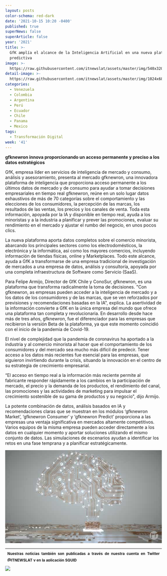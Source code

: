 ```yaml
---
layout: posts
color-schema: red-dark
date: '2021-10-15 10:20 -0400'
published: true
superNews: false
superArticle: false
year: '2021'
title: >-
  GfK amplía el alcance de la Inteligencia Artificial en una nueva plataforma
  predictiva
image: >-
  https://raw.githubusercontent.com/itnewslat/assets/master/img/540x320/La-inteligencia-artificial-p.jpg
detail-image: >-
  https://raw.githubusercontent.com/itnewslat/assets/master/img/1024x680/La-inteligencia-artificial-g.jpg
categories:
  - Venezuela
  - Colombia
  - Argentina
  - Perú
  - Ecuador
  - Chile
  - Panama
  - Mexico
tags:
  - Transformación Digital
week: '41'
---
```

**gfknewron innova proporcionando un acceso permanente y preciso a los datos estratégicos**
 
GfK, empresa líder en servicios de inteligencia de mercado y consumo, análisis y asesoramiento, presenta al mercado gfknewron, una innovadora plataforma de inteligencia que proporciona acceso permanente a los últimos datos de mercado y de consumo para ayudar a tomar decisiones empresariales en tiempo real
gfknewron, reúne en un solo lugar datos exhaustivos de más de 70 categorías sobre el comportamiento y las elecciones de los consumidores, la percepción de las marcas, los resultados de las ventas, los precios y los canales de venta. Toda esta información, apoyada por la IA y disponible en tiempo real, ayuda a los minoristas y a la industria a planificar y prever las promociones, evaluar su rendimiento en el mercado y ajustar el rumbo del negocio, en unos pocos clics. 

La nueva plataforma aporta datos completos sobre el comercio minorista, abarcando los principales sectores como los electrodomésticos, la electrónica y la informática, así como los mayores comercios, incluyendo información de tiendas físicas, online y Marketplaces. Todo este alcance, ayuda a GfK a transformarse de una empresa tradicional de investigación de mercados a una empresa de datos, análisis y consultoría, apoyada por una completa infraestructura de Software como Servicio (SaaS).

Para Felipe Armijo, Director de GfK Chile y ConoSur, gfknewron, es una plataforma que transforma radicalmente la toma de decisiones. "Con gfknewron, as empresas pueden acceder a la inteligencia de mercado y a los datos de los consumidores y de las marcas, que se ven reforzados por previsiones y recomendaciones basadas en la IA", explica. 
La asertividad de la información convierte a GfK en la única empresa del mundo que ofrece una plataforma tan completa y revolucionaria. En desarrollo desde hace más de tres años, gfknewron, fue el diferenciador para las empresas que recibieron la versión Beta de la plataforma, ya que este momento coincidió con el inicio de la pandemia de Covid-19. 

El nivel de complejidad que la pandemia de coronavirus ha aportado a la industria y al comercio minorista al hacer que el comportamiento de los consumidores y del mercado sea mucho más difícil de predecir. Tener acceso a los datos más recientes fue esencial para las empresas, que siguieron invirtiendo durante la crisis, situando la innovación en el centro de su estrategia de crecimiento empresarial.

“El acceso en tiempo real a la información más reciente permite al fabricante responder rápidamente a los cambios en la participación de mercado, el precio y la demanda de los productos, el rendimiento del canal, las promociones y las actividades de marketing para impulsar el crecimiento sostenible de su gama de productos y su negocio", dijo Armijo. 

La potente combinación de datos, análisis basados en IA y recomendaciones claras que se muestran en los módulos ‘gfknewron Market’, ‘gfknewron Consumer’ y ‘gfknewron Predict’ proporciona a las empresas una ventaja significativa en mercados altamente competitivos. Varios equipos de la misma empresa pueden acceder directamente a los datos en cualquier momento y aportar soluciones utilizando el mismo conjunto de datos. Las simulaciones de escenarios ayudan a identificar los retos en una fase temprana y a planificar estratégicamente.

![](https://raw.githubusercontent.com/itnewslat/assets/master/img/540x320/La-inteligencia-artificial-p.jpg)

<table style="height: 42px;" width="569">
<tbody>
<tr>
<td style="text-align: justify;"><sub><strong>Nuestras noticias también son publicadas a través de nuestra cuenta en Twitter <a href="https://twitter.com/itnewslat?lang=es">@ITNEWSLAT</a> y en la aplicación <a href="https://squidapp.co/en/">SQUID</a></strong></sub></td>
</tr>
</tbody>
</table>

<img src="https://tracker.metricool.com/c3po.jpg?hash=56f88a41e39ab42c063cc51676587a04"/>